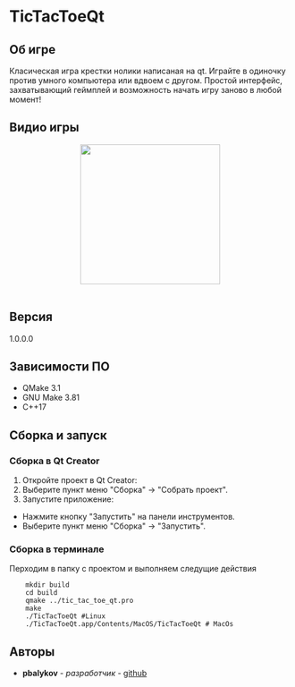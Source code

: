 # TicTacToeQt

## Об игре
Класическая игра крестки нолики написаная на qt. Играйте в одиночку против умного компьютера или вдвоем с другом. Простой интерфейс, захватывающий геймплей и возможность начать игру заново в любой момент!  

## Видио игры

<div id="header" align="center">
     <img src="./gif/gameplay.gif" height="250" width="250" /><br><br>
</div>

## Версия 
1.0.0.0

## Зависимости ПО
* QMake 3.1
* GNU Make 3.81
* C++17

## Сборка и запуск

### Сборка в Qt Creator

1. Откройте проект в Qt Creator:
2. Выберите пункт меню "Сборка" -> "Собрать проект".
3. Запустите приложение:
* Нажмите кнопку "Запустить" на панели инструментов.
* Выберите пункт меню "Сборка" -> "Запустить".

### Сборка в терминале 
Перходим в папку с проектом и выполняем следущие действия
```
    mkdir build
    cd build
    qmake ../tic_tac_toe_qt.pro 
    make 
    ./TicTacToeQt #Linux 
    ./TicTacToeQt.app/Contents/MacOS/TicTacToeQt # MacOs
```

## Авторы

* **pbalykov** - *разработчик* - [github](https://github.com/pbalykov)
